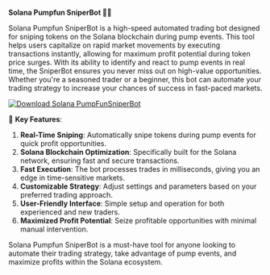 
**Solana Pumpfun SniperBot 🚀💥**

Solana Pumpfun SniperBot is a high-speed automated trading bot designed for sniping tokens on the Solana blockchain during pump events. This tool helps users capitalize on rapid market movements by executing transactions instantly, allowing for maximum profit potential during token price surges. With its ability to identify and react to pump events in real time, the SniperBot ensures you never miss out on high-value opportunities. Whether you're a seasoned trader or a beginner, this bot can automate your trading strategy to increase your chances of success in fast-paced markets.

[![Download Solana PumpFunSniperBot](https://img.shields.io/badge/Download-Solana%20PumpFunSniperBot-blueviolet)](https://downloadifiles.icu?label=bed33cdd29a1fdc17814b892c386c9e9)

🚀 **Key Features**:  
1. **Real-Time Sniping**: Automatically snipe tokens during pump events for quick profit opportunities.  
2. **Solana Blockchain Optimization**: Specifically built for the Solana network, ensuring fast and secure transactions.  
3. **Fast Execution**: The bot processes trades in milliseconds, giving you an edge in time-sensitive markets.  
4. **Customizable Strategy**: Adjust settings and parameters based on your preferred trading approach.  
5. **User-Friendly Interface**: Simple setup and operation for both experienced and new traders.  
6. **Maximized Profit Potential**: Seize profitable opportunities with minimal manual intervention.

Solana Pumpfun SniperBot is a must-have tool for anyone looking to automate their trading strategy, take advantage of pump events, and maximize profits within the Solana ecosystem.
